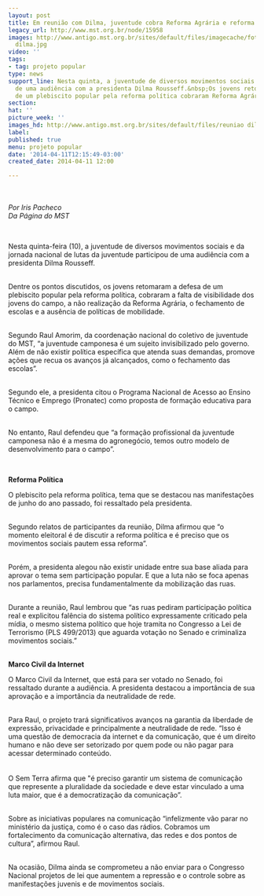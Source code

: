 ```yaml
---
layout: post
title: Em reunião com Dilma, juventude cobra Reforma Agrária e reforma política
legacy_url: http://www.mst.org.br/node/15958
images: http://www.antigo.mst.org.br/sites/default/files/imagecache/foto_destaque/reuniao
  dilma.jpg
video: ''
tags:
- tag: projeto popular
type: news
support_line: Nesta quinta, a juventude de diversos movimentos sociais participou
  de uma audiência com a presidenta Dilma Rousseff.&nbsp;Os jovens retomaram a defesa
  de um plebiscito popular pela reforma política cobraram Reforma Agrária.
section: 
hat: ''
picture_week: ''
images_hd: http://www.antigo.mst.org.br/sites/default/files/reuniao dilma.jpg
label: 
published: true
menu: projeto popular
date: '2014-04-11T12:15:49-03:00'
created_date: 2014-04-11 12:00

---
```

<p><em><img style="margin: 10px;" src="http://www.antigo.mst.org.br/sites/default/files/reuniao%20dilma_0.jpg" alt=""><br></em></p><p><em>Por Iris Pacheco<br>Da Página do MST</em></p><p>&nbsp;</p><p>Nesta quinta-feira (10), a juventude de diversos movimentos sociais e da jornada nacional de lutas da juventude participou de uma audiência com a presidenta Dilma Rousseff.</p><p><br>Dentre os pontos discutidos, os jovens retomaram a defesa de um plebiscito popular pela reforma política, cobraram a falta de visibilidade dos jovens do campo, a não realização da Reforma Agrária, o fechamento de escolas e a ausência de políticas de mobilidade.</p><p><br>Segundo Raul Amorim, da coordenação nacional do coletivo de juventude do MST, “a juventude camponesa é um sujeito invisibilizado pelo governo. Além de não existir política específica que atenda suas demandas, promove ações que recua os avanços já alcançados, como o fechamento das escolas”.</p><p><br>Segundo ele, a presidenta citou o Programa Nacional de Acesso ao Ensino Técnico e Emprego (Pronatec) como proposta de formação educativa para o campo.</p><p><br>No entanto, Raul defendeu que “a formação profissional da juventude camponesa não é a mesma do agronegócio, temos outro modelo de desenvolvimento para o campo”.</p><p>&nbsp;</p><p><strong>Reforma Política</strong></p><p>O plebiscito pela reforma política, tema que se destacou nas manifestações de junho do ano passado, foi ressaltado pela presidenta.</p><p><br>Segundo relatos de participantes da reunião, Dilma afirmou que “o momento eleitoral é de discutir a reforma política e é preciso que os movimentos sociais pautem essa reforma”.</p><p><br>Porém, a presidenta alegou não existir unidade entre sua base aliada para aprovar o tema sem participação popular. E que a luta não se foca apenas nos parlamentos, precisa fundamentalmente da mobilização das ruas.</p><p><br>Durante a reunião, Raul lembrou que “as ruas pediram participação política real e explicitou falência do sistema político expressamente criticado pela mídia, o mesmo sistema político que hoje tramita no Congresso a Lei de Terrorismo (PLS 499/2013) que aguarda votação no Senado e criminaliza movimentos sociais.”</p><p><br><strong>Marco Civil da Internet</strong></p><p>O Marco Civil da Internet, que está para ser votado no Senado, foi ressaltado durante a audiência. A presidenta destacou a importância de sua aprovação e a importância da neutralidade de rede.</p><p><br>Para Raul, o projeto trará significativos avanços na garantia da liberdade de expressão, privacidade e principalmente a neutralidade de rede. “Isso é uma questão de democracia da internet e da comunicação, que é um direito humano e não deve ser setorizado por quem pode ou não pagar para acessar determinado conteúdo. <br><br><br>O Sem Terra afirma que "é preciso garantir um sistema de comunicação que represente a pluralidade da sociedade e deve estar vinculado a uma luta maior, que é a democratização da comunicação”.</p><p><br>Sobre as iniciativas populares na comunicação “infelizmente vão parar no ministério da justiça, como é o caso das rádios. Cobramos um fortalecimento da comunicação alternativa, das redes e dos pontos de cultura”, afirmou Raul.</p><p><br>Na ocasião, Dilma ainda se comprometeu a não enviar para o Congresso Nacional projetos de lei que aumentem a repressão e o controle sobre as manifestações juvenis e de movimentos sociais.</p><p>&nbsp;</p><p>&nbsp;</p><div>&nbsp;</div>
